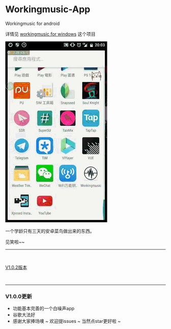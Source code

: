 # Workingmusic-App
Workingmusic for android

详情见 [workingmusic for windows](https://github.com/Xiphoray/workingmusic) 这个项目


 ![image](https://github.com/Xiphoray/Workingmusic-App/blob/master/b.gif)
 
 
 一个学龄只有三天的安卓菜鸟做出来的东西。
 
 
 见笑啦~~
 
 
 ***
 
 
 <Br/>
 
 [V1.0.2版本](https://github.com/Xiphoray/Workingmusic-App/releases/download/V1.0.2/Workingmusic.apk)
 
 
 <Br/>
 
 ***
 
 
 ### V1.0.0更新
 
 * 功能基本完善的一个白噪声app
 * 谷歌大法好
 * 感谢大家捧场噢 ~ 欢迎提issues ~ 当然点star更好啦 ~
 

